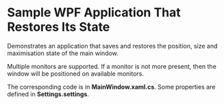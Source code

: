# Sample WPF Application That Restores Its State

Demonstrates an application that saves and restores the position, size and maximisation state of the main window.

Multiple monitors are supported. If a monitor is not more present, then the window will be positioned on available monitors.

The corresponding code is in **MainWindow.xaml.cs**. Some properties are defined in **Settings.settings**.
